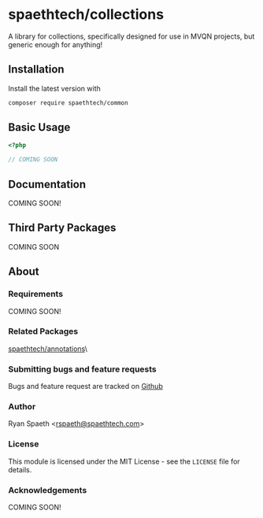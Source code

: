# spaethtech/collections
A library for collections, specifically designed for use in MVQN projects, but generic enough for anything!

## Installation
Install the latest version with
```bash
composer require spaethtech/common
```

## Basic Usage
```php
<?php

// COMING SOON
```

## Documentation

COMING SOON!

## Third Party Packages
COMING SOON

## About

### Requirements
COMING SOON!

### Related Packages
[spaethtech/annotations](https://github.com/spaethtech/annotations)\


### Submitting bugs and feature requests
Bugs and feature request are tracked on [Github](https://github.com/spaethtech/common/issues)

### Author
Ryan Spaeth <[rspaeth@spaethtech.com](mailto:rspaeth@spaethtech.com)>

### License
This module is licensed under the MIT License - see the `LICENSE` file for details.

### Acknowledgements
COMING SOON!
